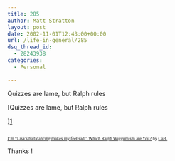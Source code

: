 ```yaml
---
title: 285
author: Matt Stratton
layout: post
date: 2002-11-01T12:43:00+00:00
url: /life-in-general/285
dsq_thread_id:
  - 28243938
categories:
  - Personal

---
```

Quizzes are lame, but Ralph rules

[Quizzes are lame, but Ralph rules

][1] 
  
<font face="verdana" size="1"><br /> <a href="http://www.clicksandbuzzes.com"> I&#8217;m &#8220;Lisa&#8217;s bad dancing makes my feet sad.&#8221; Which Ralph Wiggumism are You?</a> by <a href="http://www.clicksandbuzzes.com">CaB.</a></font>

Thanks !

 [1]: http://www.clicksandbuzzes.com